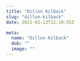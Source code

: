 ```yaml
---
title: "Dillon Kilback"
slug: "dillon-kilback"
date: 2021-02-13T12:19:55Z

meta:
  name: "Dillon Kilback"
  dob: ""
  image: ""
---
```


